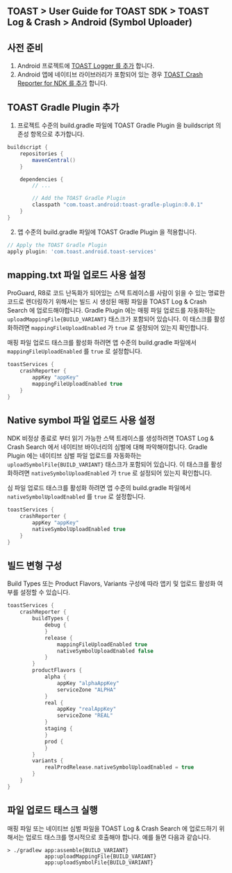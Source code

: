 ## TOAST > User Guide for TOAST SDK > TOAST Log & Crash > Android (Symbol Uploader)

## 사전 준비

1. Android 프로젝트에 [TOAST Logger 를 추가](https://docs.toast.com/ko/TOAST/ko/toast-sdk/log-collector-android/) 합니다.
2. Android 앱에 네이티브 라이브러리가 포함되어 있는 경우 [TOAST Crash Reporter for NDK 를 추가](https://docs.toast.com/ko/TOAST/ko/toast-sdk/log-collector-ndk/) 합니다.

## TOAST Gradle Plugin 추가

1. 프로젝트 수준의 build.gradle 파일에 TOAST Gradle Plugin 을 buildscript 의존성 항목으로 추가합니다.

```groovy
buildscript {
    repositories {
        mavenCentral()
    }

    dependencies {
        // ...

        // Add the TOAST Gradle Plugin
        classpath "com.toast.android:toast-gradle-plugin:0.0.1"
    }
}
```

2. 앱 수준의 build.gradle 파일에 TOAST Gradle Plugin 을 적용합니다.

```groovy
// Apply the TOAST Gradle Plugin
apply plugin: 'com.toast.android.toast-services'
```

## mapping.txt 파일 업로드 사용 설정

ProGuard, R8로 코드 난독화가 되어있는 스택 트레이스를 사람이 읽을 수 있는 명료한 코드로 렌더링하기 위해서는 빌드 시 생성된 매핑 파일을 TOAST Log & Crash Search 에 업로드해야합니다.
Gradle Plugin 에는 매핑 파일 업로드를 자동화하는 `uploadMappingFile{BUILD_VARIANT}` 태스크가 포함되어 있습니다. 이 태스크를 활성화하려면 `mappingFileUploadEnabled` 가 `true` 로 설정되어 있는지 확인합니다.


매핑 파일 업로드 태스크를 활성화 하려면 앱 수준의 build.gradle 파일에서 `mappingFileUploadEnabled` 를 `true` 로 설정합니다.

```groovy
toastServices {
    crashReporter {
        appKey "appKey"
        mappingFileUploadEnabled true
    }
}
```

## Native symbol 파일 업로드 사용 설정

NDK 비정상 종료로 부터 읽기 가능한 스택 트레이스를 생성하려면 TOAST Log & Crash Search 에서 네이티브 바이너리의 심벌에 대해 파악해야합니다.
Gradle Plugin 에는 네이티브 심벌 파일 업로드를 자동화하는 `uploadSymbolFile{BUILD_VARIANT}` 태스크가 포함되어 있습니다.
이 태스크를 활성화하려면 `nativeSymbolUploadEnabled` 가 `true` 로 설정되어 있는지 확인합니다.

심 파일 업로드 태스크를 활성화 하려면 앱 수준의 build.gradle 파일에서 `nativeSymbolUploadEnabled` 를 `true` 로 설정합니다.

```groovy
toastServices {
    crashReporter {
        appKey "appKey"
        nativeSymbolUploadEnabled true
    }
}
```

## 빌드 변형 구성

Build Types 또는 Product Flavors, Variants 구성에 따라 앱키 및 업로드 활성화 여부를 설정할 수 있습니다.

```groovy
toastServices {
    crashReporter {
        buildTypes {
            debug {
            }
            release {
                mappingFileUploadEnabled true
                nativeSymbolUploadEnabled false
            }
        }
        productFlavors {
            alpha {
                appKey "alphaAppKey"
                serviceZone "ALPHA"
            }
            real {
                appKey "realAppKey"
                serviceZone "REAL"
            }
            staging {
            }
            prod {
            }
        }
        variants {
            realProdRelease.nativeSymbolUploadEnabled = true
        }
    }
}
```

## 파일 업로드 태스크 실행

매핑 파일 또는 네이티브 심벌 파일을 TOAST Log & Crash Search 에 업로드하기 위해서는 업로드 태스크를 명시적으로 호출해야 합니다.
예를 들면 다음과 같습니다.

```
> ./gradlew app:assemble{BUILD_VARIANT}
            app:uploadMappingFile{BUILD_VARIANT}
            app:uploadSymbolFile{BUILD_VARIANT}
```
